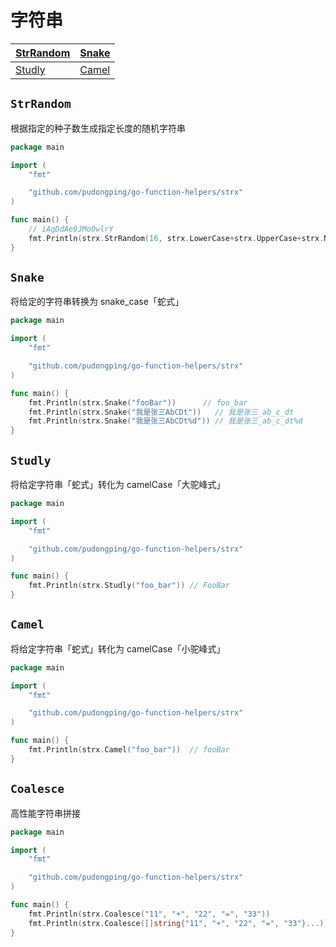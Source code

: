 # 字符串

[StrRandom](#method-StrRandom) | [Snake](#method-Snake) 
--- | ---
[Studly](#method-Studly) | [Camel](#method-Camel)

## `StrRandom`
<a name="method-StrRandom"></a>

根据指定的种子数生成指定长度的随机字符串

```go
package main

import (
	"fmt"

	"github.com/pudongping/go-function-helpers/strx"
)

func main() {
	// iAgDdAe9JMo0wlrY
	fmt.Println(strx.StrRandom(16, strx.LowerCase+strx.UpperCase+strx.Numeric))
}
```

## `Snake`
<a name="method-Snake"></a>

将给定的字符串转换为 snake_case「蛇式」

```go
package main

import (
	"fmt"

	"github.com/pudongping/go-function-helpers/strx"
)

func main() {
	fmt.Println(strx.Snake("fooBar"))      // foo_bar
	fmt.Println(strx.Snake("我是张三AbCDt"))   // 我是张三_ab_c_dt
	fmt.Println(strx.Snake("我是张三AbCDt%d")) // 我是张三_ab_c_dt%d
}
```

## `Studly`
<a name="method-Studly"></a>

将给定字符串「蛇式」转化为 camelCase「大驼峰式」

```go
package main

import (
	"fmt"

	"github.com/pudongping/go-function-helpers/strx"
)

func main() {
	fmt.Println(strx.Studly("foo_bar")) // FooBar
}
```

## `Camel`
<a name="method-Studly"></a>

将给定字符串「蛇式」转化为 camelCase「小驼峰式」

```go
package main

import (
	"fmt"

	"github.com/pudongping/go-function-helpers/strx"
)

func main() {
	fmt.Println(strx.Camel("foo_bar"))  // fooBar
}
```

## `Coalesce`
<a name="method-Studly"></a>

高性能字符串拼接

```go
package main

import (
	"fmt"

	"github.com/pudongping/go-function-helpers/strx"
)

func main() {
	fmt.Println(strx.Coalesce("11", "+", "22", "=", "33"))              // 11+22=33
	fmt.Println(strx.Coalesce([]string{"11", "+", "22", "=", "33"}...)) // 11+22=33
}
```
